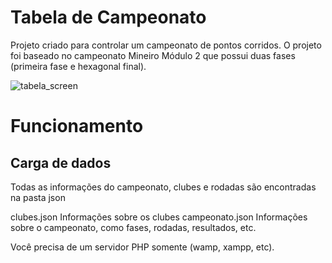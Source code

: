 # Tabela de Campeonato

Projeto criado para controlar um campeonato de pontos corridos. O projeto foi baseado no campeonato Mineiro Módulo 2 que possui duas fases (primeira fase e hexagonal final).

![tabela_screen](https://user-images.githubusercontent.com/1745474/175370711-b451b67a-8097-4dda-85b5-22ffb3879ffb.png)

# Funcionamento
## Carga de dados
Todas as informações do campeonato, clubes e rodadas são encontradas na pasta json

clubes.json
  Informações sobre os clubes
campeonato.json
  Informações sobre o campeonato, como fases, rodadas, resultados, etc.
  
Você precisa de um servidor PHP somente (wamp, xampp, etc).
